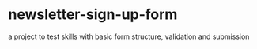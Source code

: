 # newsletter-sign-up-form
 a project to test skills with basic form structure, validation and submission
